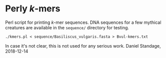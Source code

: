 # Perly *k*-mers

Perl script for printing *k*-mer sequences.
DNA sequences for a few mythical creatures are available in the `sequence/` directory for testing.

```
./kmers.pl < sequence/Basiliscus_vulgaris.fasta > Bvul-kmers.txt
```

In case it's not clear, this is not used for any serious work.
Daniel Standage, 2018-12-14
